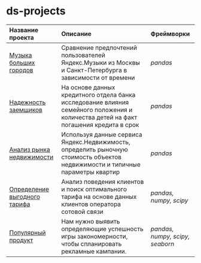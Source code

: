 
# ds-projects
| Название проекта      | Описание               | Фреймворки                  |
| :-------------------- | :--------------------- |:--------------------------- |
| [Музыка больших городов](music_preference) | Сравнение предпочтений пользователей Яндекс.Музыки из Москвы и Санкт-Петербурга в зависимости от времени | *pandas* || :--| :-------------------- | :--------------------- |:--------------------------- |
| [Надежность заемщиков](bank_borrowers) | На основе данных кредитного отдела банка исследование влияния семейного положения и количества детей на факт погашения кредита в срок | *pandas* |
| [Анализ рынка недвижимости](real_estate) | Используя данные сервиса Яндекс.Недвижимость, определить рыночную стоимость объектов недвижимости и типичные параметры квартир | *pandas* |
| [Определение выгодного тарифа](telecom_tariffs) | Анализ поведения клиентов и поиск оптимального тарифа на основе данных клиентов оператора сотовой связи | *pandas, numpy, scipy* |
| [Популярный продукт](games) | Нам нужно выявить определяющие успешность игры закономерности, чтобы спланировать рекламные кампании. | *pandas, numpy, scipy, seaborn* |
